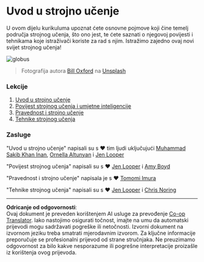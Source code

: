 <!--
CO_OP_TRANSLATOR_METADATA:
{
  "original_hash": "cf8ecc83f28e5b98051d2179eca08e08",
  "translation_date": "2025-09-05T12:34:58+00:00",
  "source_file": "1-Introduction/README.md",
  "language_code": "hr"
}
-->
# Uvod u strojno učenje

U ovom dijelu kurikuluma upoznat ćete osnovne pojmove koji čine temelj područja strojnog učenja, što ono jest, te ćete saznati o njegovoj povijesti i tehnikama koje istraživači koriste za rad s njim. Istražimo zajedno ovaj novi svijet strojnog učenja!

![globus](../../../1-Introduction/images/globe.jpg)
> Fotografija autora <a href="https://unsplash.com/@bill_oxford?utm_source=unsplash&utm_medium=referral&utm_content=creditCopyText">Bill Oxford</a> na <a href="https://unsplash.com/s/photos/globe?utm_source=unsplash&utm_medium=referral&utm_content=creditCopyText">Unsplash</a>
  
### Lekcije

1. [Uvod u strojno učenje](1-intro-to-ML/README.md)
1. [Povijest strojnog učenja i umjetne inteligencije](2-history-of-ML/README.md)
1. [Pravednost i strojno učenje](3-fairness/README.md)
1. [Tehnike strojnog učenja](4-techniques-of-ML/README.md)

### Zasluge

"Uvod u strojno učenje" napisali su s ♥️ tim ljudi uključujući [Muhammad Sakib Khan Inan](https://twitter.com/Sakibinan), [Ornella Altunyan](https://twitter.com/ornelladotcom) i [Jen Looper](https://twitter.com/jenlooper)

"Povijest strojnog učenja" napisali su s ♥️ [Jen Looper](https://twitter.com/jenlooper) i [Amy Boyd](https://twitter.com/AmyKateNicho)

"Pravednost i strojno učenje" napisala je s ♥️ [Tomomi Imura](https://twitter.com/girliemac)

"Tehnike strojnog učenja" napisali su s ♥️ [Jen Looper](https://twitter.com/jenlooper) i [Chris Noring](https://twitter.com/softchris)

---

**Odricanje od odgovornosti**:  
Ovaj dokument je preveden korištenjem AI usluge za prevođenje [Co-op Translator](https://github.com/Azure/co-op-translator). Iako nastojimo osigurati točnost, imajte na umu da automatski prijevodi mogu sadržavati pogreške ili netočnosti. Izvorni dokument na izvornom jeziku treba smatrati mjerodavnim izvorom. Za ključne informacije preporučuje se profesionalni prijevod od strane stručnjaka. Ne preuzimamo odgovornost za bilo kakve nesporazume ili pogrešne interpretacije proizašle iz korištenja ovog prijevoda.